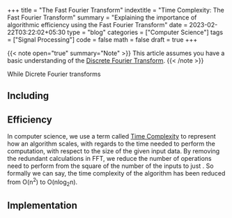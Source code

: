 +++
title = "The Fast Fourier Transform"
indextitle = "Time Complexity: The Fast Fourier Transform"
summary = "Explaining the importance of algorithmic efficiency using the Fast Fourier Transform"
date = 2023-02-22T03:22:02+05:30
type = "blog"
categories = ["Computer Science"]
tags = ["Signal Processing"]
code = false
math = false
draft = true
+++

{{< note open="true" summary="Note" >}}
This article assumes you have a basic understanding of the [Discrete Fourier Transform](/blog/discrete-fourier-transform).
{{< /note >}}

While Dicrete Fourier transforms

## Including

## Efficiency

In computer science, we use a term called [Time Complexity](wikipediapages) to represent how an algorithm scales, with regards to the time needed to perform the computation, with respect to the size of the given input data. By removing the redundant calculations in FFT, we reduce the number of operations need to perform from the square of the number of the inputs to just . So formally we can say, the time complexity of the algorithm has been reduced from <span class="mathin">O(n<sup>2</sup>)</span> to <span class="mathin">O(nlog<sub>2</sub>n)</span>.

## Implementation
